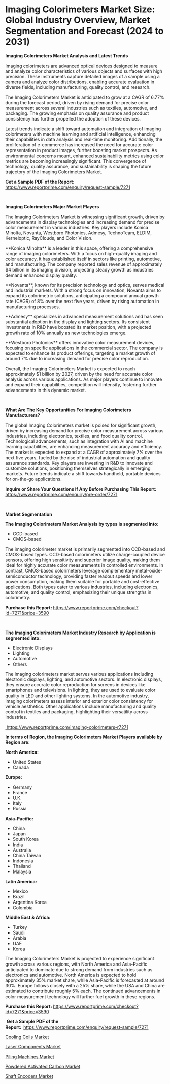 <p><h1>Imaging Colorimeters Market Size: Global Industry Overview, Market Segmentation and Forecast (2024 to 2031)</h1></p><p><strong>Imaging Colorimeters Market Analysis and Latest Trends</strong></p>
<p><p>Imaging colorimeters are advanced optical devices designed to measure and analyze color characteristics of various objects and surfaces with high precision. These instruments capture detailed images of a sample using a camera and analyze color distributions, enabling accurate evaluation in diverse fields, including manufacturing, quality control, and research.</p><p>The Imaging Colorimeters Market is anticipated to grow at a CAGR of 6.77% during the forecast period, driven by rising demand for precise color measurement across several industries such as textiles, automotive, and packaging. The growing emphasis on quality assurance and product consistency has further propelled the adoption of these devices. </p><p>Latest trends indicate a shift toward automation and integration of imaging colorimeters with machine learning and artificial intelligence, enhancing their capabilities in data analysis and real-time monitoring. Additionally, the proliferation of e-commerce has increased the need for accurate color representation in product images, further boosting market prospects. As environmental concerns mount, enhanced sustainability metrics using color metrics are becoming increasingly significant. This convergence of technology, quality assurance, and sustainability is shaping the future trajectory of the Imaging Colorimeters Market.</p></p>
<p><strong>Get a Sample PDF of the Report:&nbsp;</strong> <a href="https://www.reportprime.com/enquiry/request-sample/7271">https://www.reportprime.com/enquiry/request-sample/7271</a></p>
<p>&nbsp;</p>
<p><strong>Imaging Colorimeters Major Market Players</strong></p>
<p><p>The Imaging Colorimeters Market is witnessing significant growth, driven by advancements in display technologies and increasing demand for precise color measurement in various industries. Key players include Konica Minolta, Novanta, Westboro Photonics, Admesy, TechnoTeam, ELDIM, Kerneloptic, RayClouds, and Color Vision.</p><p>**Konica Minolta** is a leader in this space, offering a comprehensive range of imaging colorimeters. With a focus on high-quality imaging and color accuracy, it has established itself in sectors like printing, automotive, and manufacturing. The company reported sales revenue of approximately $4 billion in its imaging division, projecting steady growth as industries demand enhanced display quality.</p><p>**Novanta**, known for its precision technology and optics, serves medical and industrial markets. With a strong focus on innovation, Novanta aims to expand its colorimetric solutions, anticipating a compound annual growth rate (CAGR) of 8% over the next five years, driven by rising automation in manufacturing processes.</p><p>**Admesy** specializes in advanced measurement solutions and has seen substantial adoption in the display and lighting sectors. Its consistent investments in R&D have boosted its market position, with a projected growth rate of 10% annually as new technologies emerge.</p><p>**Westboro Photonics** offers innovative color measurement devices, focusing on specific applications in the commercial sector. The company is expected to enhance its product offerings, targeting a market growth of around 7% due to increasing demand for precise color reproduction.</p><p>Overall, the Imaging Colorimeters Market is expected to reach approximately $1 billion by 2027, driven by the need for accurate color analysis across various applications. As major players continue to innovate and expand their capabilities, competition will intensify, fostering further advancements in this dynamic market.</p></p>
<p>&nbsp;</p>
<p><strong>What Are The Key Opportunities For Imaging Colorimeters Manufacturers?</strong></p>
<p><p>The global Imaging Colorimeters market is poised for significant growth, driven by increasing demand for precise color measurement across various industries, including electronics, textiles, and food quality control. Technological advancements, such as integration with AI and machine learning capabilities, are enhancing measurement accuracy and efficiency. The market is expected to expand at a CAGR of approximately 7% over the next five years, fueled by the rise of industrial automation and quality assurance standards. Key players are investing in R&D to innovate and customize solutions, positioning themselves strategically in emerging markets. Future trends indicate a shift towards handheld, portable devices for on-the-go applications.</p></p>
<p><strong>Inquire or Share Your Questions If Any Before Purchasing This Report:</strong> <a href="https://www.reportprime.com/enquiry/pre-order/7271">https://www.reportprime.com/enquiry/pre-order/7271</a></p>
<p>&nbsp;</p>
<p><strong>Market Segmentation</strong></p>
<p><strong>The Imaging Colorimeters Market Analysis by types is segmented into:</strong></p>
<p><ul><li>CCD-based</li><li>CMOS-based</li></ul></p>
<p><p>The imaging colorimeter market is primarily segmented into CCD-based and CMOS-based types. CCD-based colorimeters utilize charge-coupled device sensors, offering high sensitivity and superior image quality, making them ideal for highly accurate color measurements in controlled environments. In contrast, CMOS-based colorimeters leverage complementary metal-oxide-semiconductor technology, providing faster readout speeds and lower power consumption, making them suitable for portable and cost-effective applications. Both types cater to various industries, including electronics, automotive, and quality control, emphasizing their unique strengths in colorimetry.</p></p>
<p><strong>Purchase this Report:&nbsp;</strong><a href="https://www.reportprime.com/checkout?id=7271&price=3590">https://www.reportprime.com/checkout?id=7271&price=3590</a></p>
<p>&nbsp;</p>
<p><strong>The Imaging Colorimeters Market Industry Research by Application is segmented into:</strong></p>
<p><ul><li>Electronic Displays</li><li>Lighting</li><li>Automotive</li><li>Others</li></ul></p>
<p><p>The imaging colorimeters market serves various applications including electronic displays, lighting, and automotive sectors. In electronic displays, they ensure accurate color reproduction for screens in devices like smartphones and televisions. In lighting, they are used to evaluate color quality in LED and other lighting systems. In the automotive industry, imaging colorimeters assess interior and exterior color consistency for vehicle aesthetics. Other applications include manufacturing and quality control in textiles and packaging, highlighting their versatility across industries.</p></p>
<p><a href="https://www.reportprime.com/imaging-colorimeters-r7271">&nbsp;https://www.reportprime.com/imaging-colorimeters-r7271</a></p>
<p><strong>In terms of Region, the Imaging Colorimeters Market Players available by Region are:</strong></p>
<p>
    <p> <strong> North America: </strong>
        <ul>
            <li>United States</li>
            <li>Canada</li>
        </ul>
        </p> 
    <p> <strong> Europe: </strong>
        <ul>
            <li>Germany</li>
            <li>France</li>
            <li>U.K.</li>
            <li>Italy</li>
            <li>Russia</li>
        </ul>
        </p> 
    <p> <strong> Asia-Pacific: </strong>
        <ul>
            <li>China</li>
            <li>Japan</li>
            <li>South Korea</li>
            <li>India</li>
            <li>Australia</li>
            <li>China Taiwan</li>
            <li>Indonesia</li>
            <li>Thailand</li>
            <li>Malaysia</li>
        </ul>
        </p> 
    <p> <strong> Latin America: </strong>
        <ul>
            <li>Mexico</li>
            <li>Brazil</li>
            <li>Argentina Korea</li>
            <li>Colombia</li>
        </ul>
        </p> 
    <p> <strong> Middle East & Africa: </strong>
        <ul>
            <li>Turkey</li>
            <li>Saudi</li>
            <li>Arabia</li>
            <li>UAE</li>
            <li>Korea</li>
        </ul>
    </p>
    </p>
<p><p>The Imaging Colorimeters Market is projected to experience significant growth across various regions, with North America and Asia-Pacific anticipated to dominate due to strong demand from industries such as electronics and automotive. North America is expected to hold approximately 35% market share, while Asia-Pacific is forecasted at around 30%. Europe follows closely with a 25% share, while the USA and China are estimated to contribute roughly 5% each. The continued advancements in color measurement technology will further fuel growth in these regions.</p></p>
<p><strong>Purchase this Report: </strong><a href="https://www.reportprime.com/checkout?id=7271&price=3590">https://www.reportprime.com/checkout?id=7271&price=3590</a></p>
<p>&nbsp;<strong>Get a Sample PDF of the Report:&nbsp;&nbsp;</strong><a href="https://www.reportprime.com/enquiry/request-sample/7271">https://www.reportprime.com/enquiry/request-sample/7271</a></p>
<p><strong></strong></p>
<p><p><a href="https://issuu.com/reportprime-2/docs/cooling-coils-market-size-2030.pptx_0b04d49146de5c">Cooling Coils Market</a></p><p><a href="https://medium.com/@james.dyer67867/navigating-the-laser-components-market-expert-analysis-and-market-forecast-for-period-from-2024-to-a43628e0d467">Laser Components Market</a></p><p><a href="https://github.com/NorbertYates/Market-Research-Report-List-6/blob/main/piling-machines-market.md">Piling Machines Market</a></p><p><a href="https://www.linkedin.com/pulse/what-innovations-shaping-powdered-activated-carbon-market-28ove?trackingId=iXri%2Btb1RFq5avOo9eVT0g%3D%3D">Powdered Activated Carbon Market</a></p><p><a href="https://www.linkedin.com/pulse/shaft-encoders-industry-insights-report-analyzing-market-qcr8e?trackingId=6LQ4H3qOQb20tvb9qwznrA%3D%3D">Shaft Encoders Market</a></p></p>